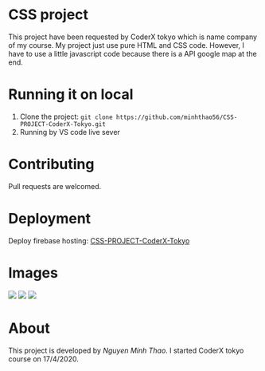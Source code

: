 # CSS project
This project have been requested by CoderX tokyo which is name company of my course. My project just use pure HTML and CSS code. However, I have to use a little javascript code because there is a API google map at the end.
# Running it on local
1. Clone the project:
`git clone https://github.com/minhthao56/CSS-PROJECT-CoderX-Tokyo.git`
2. Running by VS code live sever
# Contributing
Pull requests are welcomed.
# Deployment
Deploy firebase hosting: [CSS-PROJECT-CoderX-Tokyo](https://css-project-coderx-tokyo-6a193.web.app/)
# Images
![](https://scontent.fvca1-2.fna.fbcdn.net/v/t1.0-0/p180x540/95714102_2994659597290468_1117660841013936128_o.jpg?_nc_cat=100&_nc_sid=8024bb&_nc_ohc=r2yIeBahpQ4AX83jeZD&_nc_ht=scontent.fvca1-2.fna&_nc_tp=6&oh=27d2df88d2727a1200ae1f57f6ecfde7&oe=5ED91ABB)
![](https://scontent.fvca1-2.fna.fbcdn.net/v/t1.0-0/p180x540/95948095_2994659437290484_5020357211818295296_o.jpg?_nc_cat=104&_nc_sid=8024bb&_nc_ohc=agPUdDuyAsAAX9llifh&_nc_ht=scontent.fvca1-2.fna&_nc_tp=6&oh=6b94c4dd65a32b4636107cf22723c830&oe=5ED71311)
![](https://scontent.fvca1-1.fna.fbcdn.net/v/t1.0-0/p180x540/95512369_2994659513957143_8601846494816894976_o.jpg?_nc_cat=106&_nc_sid=8024bb&_nc_ohc=odJJFd0F_EsAX977ScK&_nc_ht=scontent.fvca1-1.fna&_nc_tp=6&oh=3abbd28ffdb47f2b14d4a36ace26f543&oe=5ED6EDC6)
# About
This project is developed by *Nguyen Minh Thao*. I started CoderX tokyo course on 17/4/2020.